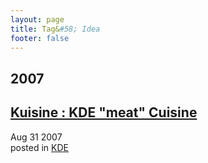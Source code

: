 ```yaml
---
layout: page
title: Tag&#58; Idea
footer: false
---
```


<div id="blog-archives" class="category">
<h2>2007</h2>

<article>
<h1><a href="/2007/08/31/kuisine-kde-meat-cuisine/index.html">Kuisine : KDE "meat" Cuisine</a></h1>
<time datetime="2007-08-31T00:00:00-06:00" pubdate><span class='month'>Aug</span> <span class='day'>31</span> <span class='year'>2007</span></time>
<footer>
<span class="categories">posted in 
<a href='/categories/kde/'>KDE</a></span>
</footer>
</article>
</div>
